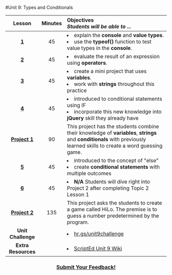 #Unit 9: Types and Conditionals

|Lesson|Minutes|Objectives <br> *Students will be able to ...*|
|:-------:|:-------:|:-------|
|[**1**](https://docs.google.com/presentation/d/1sSs1eipYkWUv-Q2f89f8W7c7VonvglekrFlGgBDHXYc/edit#slide=id.g1b20bbcb39_0_1)|45|<li> explain  the **console** and **value types**.</li> <li> use the **typeof()** function to test value types in the **console**. </li>|
|[**2**](https://docs.google.com/presentation/d/1sSs1eipYkWUv-Q2f89f8W7c7VonvglekrFlGgBDHXYc/edit#slide=id.g1b20bbcb39_0_1)|45|<li> evaluate the result of an expression using **operators**.</li>|
|[**3**](https://docs.google.com/presentation/d/1sSs1eipYkWUv-Q2f89f8W7c7VonvglekrFlGgBDHXYc/edit#slide=id.g1b20bbcb39_0_1)|45|<li> create a mini project that uses **variables**.</li> <li> work with **strings** throughout this practice </li>|
|[**4**](https://docs.google.com/presentation/d/1sSs1eipYkWUv-Q2f89f8W7c7VonvglekrFlGgBDHXYc/edit#slide=id.g1b20bbcb39_0_1)|45|<li> introduced to conditional statements using IF</li> <li> incorporate this new knowledge into **jQuery** skill they already have </li> |
|[**Project 1**](https://docs.google.com/presentation/d/1sSs1eipYkWUv-Q2f89f8W7c7VonvglekrFlGgBDHXYc/edit#slide=id.g1b20bbcb39_0_1)|90|This project has the students combine their knowledge of **variables**, **strings** and **conditionals** with previously learned skills to create a word guessing game.|
|[**5**](https://docs.google.com/presentation/d/1sSs1eipYkWUv-Q2f89f8W7c7VonvglekrFlGgBDHXYc/edit#slide=id.g1b20bbcb39_0_1)|45|<li> introduced to the concept of "else"</li> <li> create **conditional statements** with multiple outcomes</li> |
|[**6**](https://docs.google.com/presentation/d/1sSs1eipYkWUv-Q2f89f8W7c7VonvglekrFlGgBDHXYc/edit#slide=id.g1b20bbcb39_0_1)|45|<li> <strong>N/A</strong> Students will dive right into Project 2 after completing Topic 2 Lesson 1</li> |
|[**Project 2**](https://docs.google.com/presentation/d/1sSs1eipYkWUv-Q2f89f8W7c7VonvglekrFlGgBDHXYc/edit#slide=id.g1b20bbcb39_0_1)|135|This project asks the students to create a game called HiLo. The premise is to guess a number predetermined by the program.|
|**Unit Challenge**||<li><a  href="hr.gs/unit9challenge">hr.gs/unit9challenge</a></li>|10|
|**Extra Resources**||<li><a href="https://github.com/ScriptEdcurriculum/curriculum2016/wiki/foundationsCourse#unit-9-conditionals-variables--strings">ScriptEd Unit 9 Wiki</a></li>|


<h3 align="center"><a href="https://docs.google.com/forms/d/e/1FAIpQLSfx0wkLyw_jSOhWR2yY8GTR8TV2NXYZc40us7aPHnl9bO6WAQ/viewform">Submit Your Feedback!</a></h3>



